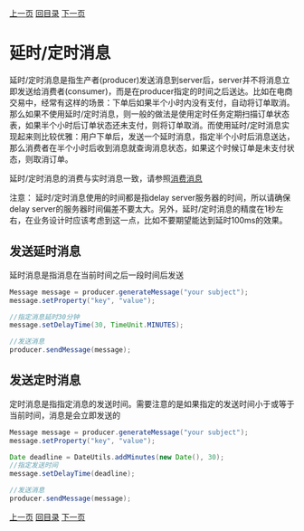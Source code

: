 [上一页](consumer.md)
[回目录](../../README.md)
[下一页](tag.md)

# 延时/定时消息

延时/定时消息是指生产者(producer)发送消息到server后，server并不将消息立即发送给消费者(consumer)，而是在producer指定的时间之后送达。比如在电商交易中，经常有这样的场景：下单后如果半个小时内没有支付，自动将订单取消。那么如果不使用延时/定时消息，则一般的做法是使用定时任务定期扫描订单状态表，如果半个小时后订单状态还未支付，则将订单取消。而使用延时/定时消息实现起来则比较优雅：用户下单后，发送一个延时消息，指定半个小时后消息送达，那么消费者在半个小时后收到消息就查询消息状态，如果这个时候订单是未支付状态，则取消订单。

延时/定时消息的消费与实时消息一致，请参照[消费消息](consumer.md)

注意： 延时/定时消息使用的时间都是指delay server服务器的时间，所以请确保delay server的服务器时间偏差不要太大。另外，延时/定时消息的精度在1秒左右，在业务设计时应该考虑到这一点，比如不要期望能达到延时100ms的效果。

## 发送延时消息

延时消息是指消息在当前时间之后一段时间后发送

```java
Message message = producer.generateMessage("your subject");
message.setProperty("key", "value");

//指定消息延时30分钟
message.setDelayTime(30, TimeUnit.MINUTES);

//发送消息
producer.sendMessage(message);
```

## 发送定时消息

定时消息是指指定消息的发送时间。需要注意的是如果指定的发送时间小于或等于当前时间，消息是会立即发送的

```java
Message message = producer.generateMessage("your subject");
message.setProperty("key", "value");

Date deadline = DateUtils.addMinutes(new Date(), 30);
//指定发送时间
message.setDelayTime(deadline);

//发送消息
producer.sendMessage(message);
```

[上一页](consumer.md)
[回目录](../../README.md)
[下一页](tag.md)